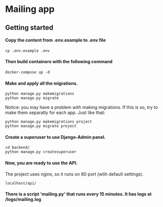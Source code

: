# Mailing app

## Getting started

#### Copy the content from .env.example to .env file
```
cp .env.example .env
```

#### Then build containers with the following command

```
docker-compose up -d
```

#### Make and apply all the migrations.

```
python manage.py makemigrations
python manage.py migrate
```

Notice: you may have a problem with making migrations. If this is so, try to make them separatly for each app. Just like that:
```
python manage.py makemigrations project
python manage.py migrate project
```

#### Create a superuser to use Django-Admin panel.

```
cd backend/
python manage.py createsuperuser
```

#### Now, you are ready to use the API.
The project uses nginx, so it runs on 80 port (wtih default settings).
```
localhost/api/
```

#### There is a script 'mailing.py' that runs every 15 minutes. It has logs at /logs/mailing.log